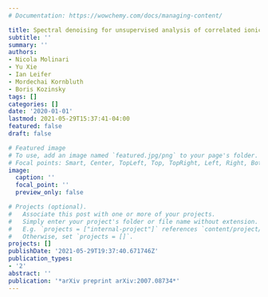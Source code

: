 ```yaml
---
# Documentation: https://wowchemy.com/docs/managing-content/

title: Spectral denoising for unsupervised analysis of correlated ionic transport
subtitle: ''
summary: ''
authors:
- Nicola Molinari
- Yu Xie
- Ian Leifer
- Mordechai Kornbluth
- Boris Kozinsky
tags: []
categories: []
date: '2020-01-01'
lastmod: 2021-05-29T15:37:41-04:00
featured: false
draft: false

# Featured image
# To use, add an image named `featured.jpg/png` to your page's folder.
# Focal points: Smart, Center, TopLeft, Top, TopRight, Left, Right, BottomLeft, Bottom, BottomRight.
image:
  caption: ''
  focal_point: ''
  preview_only: false

# Projects (optional).
#   Associate this post with one or more of your projects.
#   Simply enter your project's folder or file name without extension.
#   E.g. `projects = ["internal-project"]` references `content/project/deep-learning/index.md`.
#   Otherwise, set `projects = []`.
projects: []
publishDate: '2021-05-29T19:37:40.671746Z'
publication_types:
- '2'
abstract: ''
publication: '*arXiv preprint arXiv:2007.08734*'
---
```

